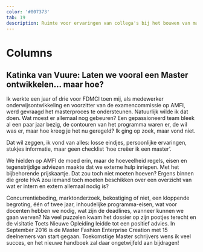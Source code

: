 ```yaml
---
color: '#007373'
tab: 19
description: Ruimte voor ervaringen van collega's bij het bouwen van masteropleidingen.
---
```


# Columns

## Katinka van Vuure: Laten we vooral een Master ontwikkelen… maar hoe?

Ik werkte een jaar of drie voor FDMCI toen mij, als medewerker onderwijsontwikkeling en voorzitter van de examencommissie op AMFI, werd gevraagd het masterproces te ondersteunen. Natuurlijk wilde ik dat doen. Wat moest er allemaal nog gebeuren? Een gepassioneerd team bleek al een paar jaar bezig, de contouren van het programma waren er, de wil was er, maar hoe kreeg je het nu geregeld? Ik ging op zoek, maar vond niet.

Dat wil zeggen, ik vond van alles: losse eindjes, persoonlijke ervaringen, stukjes informatie, maar geen checklist ‘hoe creëer ik een master’.

We hielden op AMFI de moed erin, maar de hoeveelheid regels, eisen en tegenstrijdige adviezen maakte dat we externe hulp inriepen. Met het bijbehorende prijskaartje. Dat zou toch niet moeten hoeven? Ergens binnen die grote HvA zou iemand toch moeten beschikken over een overzicht van wat er intern en extern allemaal nodig is?

Concurrentiebeding, marktonderzoek, bekostiging of niet, een kloppende begroting, één of twee jaar, inhoudelijke programma-eisen, wat voor docenten hebben we nodig, wat zijn de deadlines, wanneer kunnen we gaan werven? Na veel puzzelen kwam het dossier op zijn pootjes terecht en de visitatie Toets Nieuwe Opleiding leidde tot een positief advies. In September 2016 is de Master Fashion Enterprise Creation met 15 deelnemers van start gegaan. Toekomstige Master schrijvers wens ik veel succes, en het nieuwe handboek zal daar ongetwijfeld aan bijdragen!


